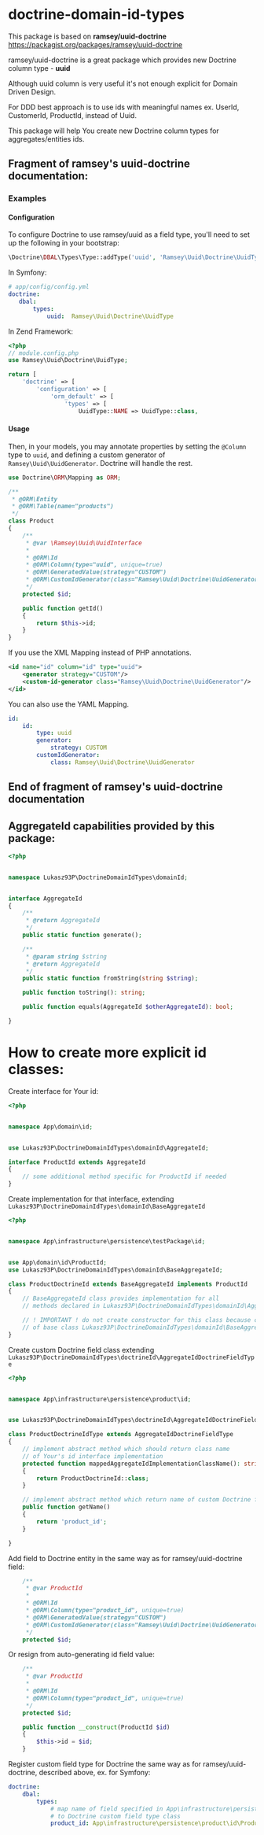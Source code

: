 # doctrine-domain-id-types

This package is based on **ramsey/uuid-doctrine** 
https://packagist.org/packages/ramsey/uuid-doctrine

ramsey/uuid-doctrine is a great package which provides new Doctrine column type - **uuid**

Although uuid column is very useful it's not enough explicit for Domain Driven Design.

For DDD best approach is to use ids with meaningful names ex. UserId, CustomerId, ProductId,
instead of Uuid.

This package will help You create new Doctrine column types for aggregates/entities ids.

## Fragment of ramsey's uuid-doctrine documentation:

### Examples

#### Configuration

To configure Doctrine to use ramsey/uuid as a field type, you'll need to set up
the following in your bootstrap:

``` php
\Doctrine\DBAL\Types\Type::addType('uuid', 'Ramsey\Uuid\Doctrine\UuidType');
```
In Symfony:
 ``` yaml
# app/config/config.yml
doctrine:
    dbal:
        types:
            uuid:  Ramsey\Uuid\Doctrine\UuidType
```
In Zend Framework:
```php
<?php 
// module.config.php
use Ramsey\Uuid\Doctrine\UuidType;

return [
    'doctrine' => [
        'configuration' => [
            'orm_default' => [
                'types' => [
                    UuidType::NAME => UuidType::class,
```

#### Usage

Then, in your models, you may annotate properties by setting the `@Column`
type to `uuid`, and defining a custom generator of `Ramsey\Uuid\UuidGenerator`.
Doctrine will handle the rest.

``` php
use Doctrine\ORM\Mapping as ORM;

/**
 * @ORM\Entity
 * @ORM\Table(name="products")
 */
class Product
{
    /**
     * @var \Ramsey\Uuid\UuidInterface
     *
     * @ORM\Id
     * @ORM\Column(type="uuid", unique=true)
     * @ORM\GeneratedValue(strategy="CUSTOM")
     * @ORM\CustomIdGenerator(class="Ramsey\Uuid\Doctrine\UuidGenerator")
     */
    protected $id;

    public function getId()
    {
        return $this->id;
    }
}
```

If you use the XML Mapping instead of PHP annotations.
``` XML
<id name="id" column="id" type="uuid">
    <generator strategy="CUSTOM"/>
    <custom-id-generator class="Ramsey\Uuid\Doctrine\UuidGenerator"/>
</id>
```

You can also use the YAML Mapping.
``` yaml
id:
    id:
        type: uuid
        generator:
            strategy: CUSTOM
        customIdGenerator:
            class: Ramsey\Uuid\Doctrine\UuidGenerator
```

## End of fragment of ramsey's uuid-doctrine documentation

## AggregateId capabilities provided by this package:

```php
<?php 


namespace Lukasz93P\DoctrineDomainIdTypes\domainId;


interface AggregateId
{
    /**
     * @return AggregateId
     */
    public static function generate();

    /**
     * @param string $string
     * @return AggregateId
     */
    public static function fromString(string $string);

    public function toString(): string;

    public function equals(AggregateId $otherAggregateId): bool;

}
```

# How to create more explicit id classes:

Create interface for Your id:
```php
<?php


namespace App\domain\id;


use Lukasz93P\DoctrineDomainIdTypes\domainId\AggregateId;

interface ProductId extends AggregateId
{
    // some additional method specific for ProductId if needed
}
```
Create implementation for that interface, extending `Lukasz93P\DoctrineDomainIdTypes\domainId\BaseAggregateId`

```php
<?php


namespace App\infrastructure\persistence\testPackage\id;


use App\domain\id\ProductId;
use Lukasz93P\DoctrineDomainIdTypes\domainId\BaseAggregateId;

class ProductDoctrineId extends BaseAggregateId implements ProductId
{
    // BaseAggregateId class provides implementation for all 
    // methods declared in Lukasz93P\DoctrineDomainIdTypes\domainId\AggregateId    

    // ! IMPORTANT ! do not create constructor for this class because constructor
    // of base class Lukasz93P\DoctrineDomainIdTypes\domainId\BaseAggregateId is private final
}
```

Create custom Doctrine field class extending `Lukasz93P\DoctrineDomainIdTypes\doctrineId\AggregateIdDoctrineFieldType`

```php
<?php


namespace App\infrastructure\persistence\product\id;


use Lukasz93P\DoctrineDomainIdTypes\doctrineId\AggregateIdDoctrineFieldType;

class ProductDoctrineIdType extends AggregateIdDoctrineFieldType
{
    // implement abstract method which should return class name 
    // of Your's id interface implementation
    protected function mappedAggregateIdImplementationClassName(): string
    {
        return ProductDoctrineId::class;
    }

    // implement abstract method which return name of custom Doctrine field
    public function getName()
    {
        return 'product_id';
    }

}
```

Add field to Doctrine entity in the same way as for ramsey/uuid-doctrine field:
```php
    /**
     * @var ProductId
     *
     * @ORM\Id
     * @ORM\Column(type="product_id", unique=true)
     * @ORM\GeneratedValue(strategy="CUSTOM")
     * @ORM\CustomIdGenerator(class="Ramsey\Uuid\Doctrine\UuidGenerator")
     */
    protected $id;
```
Or resign from auto-generating id field value:
```php
    /**
     * @var ProductId
     *
     * @ORM\Id
     * @ORM\Column(type="product_id", unique=true)
     */
    protected $id;

    public function __construct(ProductId $id)
    {
        $this->id = $id;
    }
```

Register custom field type for Doctrine the same way as for ramsey/uuid-doctrine,
described above, ex. for Symfony:
``` yaml
doctrine:
    dbal:
        types:
            # map name of field specified in App\infrastructure\persistence\product\id\ProductDoctrineIdType::getName
            # to Doctrine custom field type class
            product_id: App\infrastructure\persistence\product\id\ProductDoctrineIdType
```

